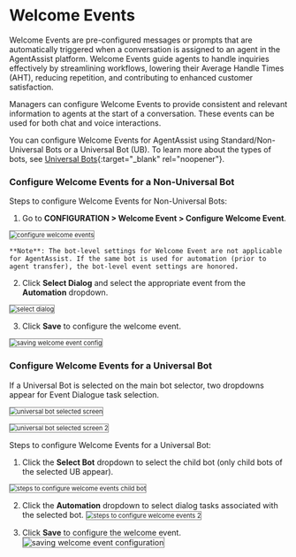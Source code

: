
# **Welcome Events**

Welcome Events are pre-configured messages or prompts that are automatically triggered when a conversation is assigned to an agent in the AgentAssist platform. Welcome Events guide agents to handle inquiries effectively by streamlining workflows, lowering their Average Handle Times (AHT), reducing repetition, and contributing to enhanced customer satisfaction.

Managers can configure Welcome Events to provide consistent and relevant information to agents at the start of a conversation. These events can be used for both chat and voice interactions.

You can configure Welcome Events for AgentAssist using Standard/Non-Universal Bots or a Universal Bot (UB). To learn more about the types of bots, see [Universal Bots](https://developer.kore.ai/docs/bots/advanced-topics/universal-bot/universal-bots/#Highlights){:target="_blank" rel="noopener"}.


### Configure Welcome Events for a Non-Universal Bot

Steps to configure Welcome Events for Non-Universal Bots:



1. Go to **CONFIGURATION > Welcome Event > Configure Welcome Event**.
<img src="../images/configure-welcome-events.png" alt="configure welcome events" title="configure welcome events" style="border: 1px solid gray; zoom:80%;">

    **Note**: The bot-level settings for Welcome Event are not applicable for AgentAssist. If the same bot is used for automation (prior to agent transfer), the bot-level event settings are honored.

2. Click **Select Dialog** and select the appropriate event from the **Automation** dropdown.
<img src="../images/select-dialog.png" alt="select dialog" title="select dialog" style="border: 1px solid gray; zoom:80%;">

3. Click **Save** to configure the welcome event.
<img src="../images/saving-welcome-event-configuration.png" alt="saving welcome event config" title="saving welcome event config" style="border: 1px solid gray; zoom:80%;">


### Configure Welcome Events for a Universal Bot

If a Universal Bot is selected on the main bot selector, two dropdowns appear for Event Dialogue task selection.

<img src="../images/universal-bot-selected-screen-1.png" alt="
universal bot selected screen" title="universal bot selected screen" style="border: 1px solid gray; zoom:80%;">

<img src="../images/universal-bot-selected-screen-2.png" alt="
universal bot selected screen 2" title="universal bot selected screen 2" style="border: 1px solid gray; zoom:80%;">

Steps to configure Welcome Events for a Universal Bot:

1. Click the **Select Bot** dropdown to select the child bot (only child bots of the selected UB appear).
<img src="../images/stesps-to-configure-welcome-event-child-bot.png" alt="steps to configure welcome events child bot" title="steps to configure welcome event child bot" style="border: 1px solid gray; zoom:80%;">

2. Click the **Automation** dropdown to select dialog tasks associated with the selected bot.
<img src="../images/stesps-to-configure-welcome-event-2.png" alt="
steps to configure welcome events 2" title="steps to configure welcome events 2" style="border: 1px solid gray; zoom:80%;">

3. Click **Save** to configure the welcome event.
<img src="../images/saving-welcome-event-configuration.png" alt="
saving welcome event configuration" title="saving welcome event configuration" style="border: 1px solid gray; zoom:100%;">
